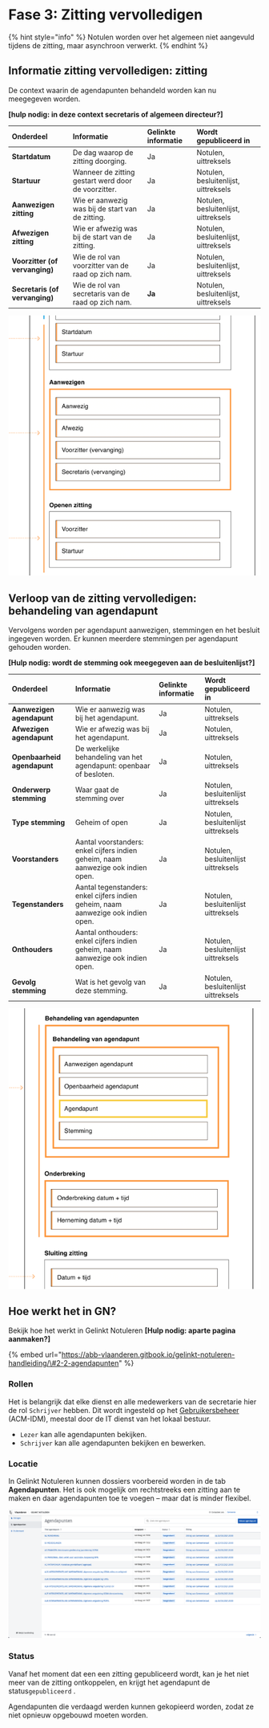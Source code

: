 # Fase 3: Zitting vervolledigen

{% hint style="info" %}
Notulen worden over het algemeen niet aangevuld tijdens de zitting, maar asynchroon verwerkt.
{% endhint %}

## Informatie zitting vervolledigen: zitting

De context waarin de agendapunten behandeld worden kan nu meegegeven worden.

**\[hulp nodig: in deze context secretaris of algemeen directeur?\]**

| Onderdeel | Informatie | Gelinkte informatie | Wordt gepubliceerd in |
| :--- | :--- | :--- | :--- |
| **Startdatum** | De dag waarop de zitting doorging. | Ja | Notulen, uittreksels |
| **Startuur** | Wanneer de zitting gestart werd door de voorzitter. | Ja | Notulen, besluitenlijst, uittreksels |
| **Aanwezigen zitting** | Wie er aanwezig was bij de start van de zitting. | Ja | Notulen, besluitenlijst, uittreksels |
| **Afwezigen zitting** | Wie er afwezig was bij de start van de zitting. | Ja | Notulen, besluitenlijst, uittreksels |
| **Voorzitter \(of vervanging\)** | Wie de rol van voorzitter van de raad op zich nam. | Ja | Notulen, besluitenlijst, uittreksels |
| **Secretaris \(of vervanging\)** | Wie de rol van secretaris van de raad op zich nam. | **Ja** | Notulen, besluitenlijst, uittreksels |

![](../../../.gitbook/assets/screenshot-2021-05-21-at-17.18.14%20%281%29.png)

## Verloop van de zitting vervolledigen: behandeling van agendapunt

Vervolgens worden per agendapunt aanwezigen, stemmingen en het besluit ingegeven worden. Er kunnen meerdere stemmingen per agendapunt gehouden worden.

**\[Hulp nodig: wordt de stemming ook meegegeven aan de besluitenlijst?\]**

| Onderdeel | Informatie | Gelinkte informatie | Wordt gepubliceerd in |
| :--- | :--- | :--- | :--- |
| **Aanwezigen agendapunt** | Wie er aanwezig was bij het agendapunt. | Ja | Notulen, uittreksels |
| **Afwezigen agendapunt** | Wie er afwezig was bij het agendapunt. | Ja | Notulen, uittreksels |
| **Openbaarheid agendapunt** | De werkelijke behandeling van het agendapunt: openbaar of besloten. | Ja | Notulen, uittreksels |
| **Onderwerp stemming** | Waar gaat de stemming over | Ja | Notulen, besluitenlijst uittreksels |
| **Type stemming** | Geheim of open | Ja | Notulen, besluitenlijst uittreksels |
| **Voorstanders** | Aantal voorstanders: enkel cijfers indien geheim, naam aanwezige ook indien open. | Ja | Notulen, besluitenlijst uittreksels |
| **Tegenstanders** | Aantal tegenstanders: enkel cijfers indien geheim, naam aanwezige ook indien open. | Ja | Notulen, besluitenlijst uittreksels |
| **Onthouders** | Aantal onthouders: enkel cijfers indien geheim, naam aanwezige ook indien open. | Ja | Notulen, besluitenlijst uittreksels |
| **Gevolg stemming** | Wat is het gevolg van deze stemming. | Ja | Notulen, besluitenlijst uittreksels |

![](../../../.gitbook/assets/screenshot-2021-05-21-at-17.19.06.png)

## **Hoe werkt het in GN?**

Bekijk hoe het werkt in Gelinkt Notuleren **\[Hulp nodig: aparte pagina aanmaken?\]**

{% embed url="https://abb-vlaanderen.gitbook.io/gelinkt-notuleren-handleiding/\#2-2-agendapunten" %}

### Rollen

Het is belangrijk dat elke dienst en alle medewerkers van de secretarie hier de rol `Schrijver` hebben. Dit wordt ingesteld op het [Gebruikersbeheer](https://overheid.vlaanderen.be/ict/ict-diensten/gebruikersbeheer) \(ACM-IDM\), meestal door de IT dienst van het lokaal bestuur.

* `Lezer` kan alle agendapunten bekijken.
* `Schrijver` kan alle agendapunten bekijken en bewerken.

### **Locatie**

In Gelinkt Notuleren kunnen dossiers voorbereid worden in de tab **Agendapunten**. Het is ook mogelijk om rechtstreeks een zitting aan te maken en daar agendapunten toe te voegen – maar dat is minder flexibel.

![Voorbeeld van overzicht van agendapunten](../../../.gitbook/assets/screenshot-2021-05-10-at-19.37.12.png)

### Status

Vanaf het moment dat een een zitting gepubliceerd wordt, kan je het niet meer van de zitting ontkoppelen, en krijgt het agendapunt de status`gepubliceerd` .

Agendapunten die verdaagd werden kunnen gekopieerd worden, zodat ze niet opnieuw opgebouwd moeten worden.

